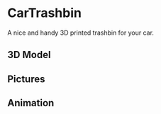 # CarTrashbin
A nice and handy 3D printed trashbin for your car.

## 3D Model
<script src='https://github.com/mc-cat-tty/CarTrashbin/blob/de017e873f7ffac40345a5e922da56509a06d230/3d/trashbin.stl'>
</script>

## Pictures

## Animation
